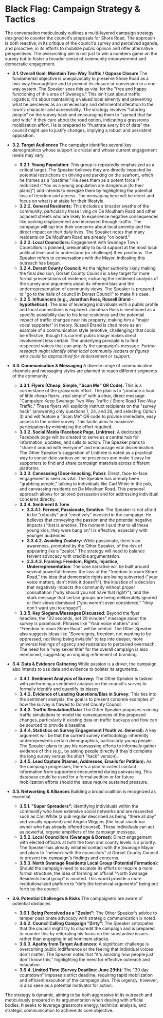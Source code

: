 # Black Flag: Campaign Strategy & Tactics

The conversation meticulously outlines a multi-layered campaign strategy designed to counter the council's proposals for Shore Road. The approach is both reactive, in its critique of the council's survey and perceived agenda, and proactive, in its efforts to mobilize public opinion and offer alternative perspectives. The overarching aim is not just to win a numbers game on the survey but to foster a broader sense of community empowerment and democratic engagement.

*   **3.1. Overall Goal: Maintain Two-Way Traffic / Oppose Closure**
    The fundamental objective is unequivocally to preserve Shore Road as a two-way thoroughfare and to prevent its closure or conversion to a one-way system. The Speaker sees this as vital for the "free and happy functioning of this area of Swanage." This isn't just about traffic logistics; it's about maintaining a valued local amenity and preventing what he perceives as an unnecessary and detrimental alteration to the town's character and accessibility. The strategy involves "tutoring people" on the survey hack and encouraging them to "spread that far and wide" if they care about the road option, indicating a grassroots mobilization effort. He is prepared to "frustrate every bit of data" the council might use to justify changes, implying a robust and persistent opposition.

*   **3.2. Target Audiences**
    The campaign identifies several key demographics whose support is crucial and whose current engagement levels may vary.
    *   **3.2.1. Young Population:** This group is repeatedly emphasized as a critical target. The Speaker believes they are directly impacted by potential restrictions on driving and parking on the seafront, which he frames as a "pastime." He sees them as a potent force if mobilized ("You as a young population are dangerous [to their plans]") and intends to energize them by highlighting the potential loss of freedom and access. The messaging here will be direct and focus on what is at stake for their lifestyle.
    *   **3.2.2. General Residents:** This includes a broader swathe of the community, particularly those living on De Moulham Road and other adjacent streets who are likely to experience negative consequences like parking displacement and increased through-traffic. The campaign will tap into their concerns about local amenity and the direct impact on their daily lives. The Speaker notes that many residents on De Moulham Road are already "on board."
    *   **3.2.3. Local Councillors:** Engagement with Swanage Town Councillors is planned, presumably to build support at the most local political level and to understand (or challenge) their positions. The Speaker refers to conversations with the Mayor, indicating this outreach has begun.
    *   **3.2.4. Dorset County Council:** As the higher authority likely making the final decision, Dorset County Council is a key target for more formal presentations of evidence, including the sentiment analysis of the survey and arguments about its inherent bias and the underrepresentation of community views. The Speaker is prepared to "go to the halls of council in Dorset Council" to make his case.
    *   **3.2.5. Influencers (e.g., Jonathan Ross, Russell Brand - hypothetical):** The idea of leveraging individuals with a public profile and local connections is explored. Jonathan Ross is mentioned as a specific possibility due to his local residency and the potential impact of traffic changes near his property, making him a "major vocal supporter" in theory. Russell Brand is cited more as an example of a communication style (emotive, challenging) that could be effective, though his current public image makes direct involvement less certain. The underlying principle is to find respected voices that can amplify the campaign's message. *Further research might identify other local community leaders or figures who could be approached for endorsement or support.*

*   **3.3. Communication & Messaging**
    A diverse range of communication channels and messaging styles are planned to reach different segments of the community.
    *   **3.3.1. Flyers (Cheap, Simple, "Scan Me" QR Code):** This is a cornerstone of the grassroots effort. The plan is to "produce a load of little cheap flyers...real simple" with a clear, direct message: "Campaign: Keep Swanage Two-Way Traffic / Shore Road Two-Way Traffic." These flyers will explicitly instruct recipients on the "survey hack" (answering only questions 1, 24, and 26, and selecting Option 3) and will feature a "Scan Me" QR code to provide immediate, easy access to the online survey. This tactic aims to maximize participation by minimizing the effort required.
    *   **3.3.2. Social Media (Facebook Page, Linktree):** A dedicated Facebook page will be created to serve as a central hub for information, updates, and calls to action. The Speaker plans to "share it around with everyone" and encourage viral dissemination. The Other Speaker's suggestion of Linktree is noted as a practical way to consolidate various online presences and make it easy for supporters to find and share campaign materials across different platforms.
    *   **3.3.3. Canvassing (Door-knocking, Pubs):** Direct, face-to-face engagement is seen as vital. The Speaker has already been "grabbing people," talking to individuals like Carl White in the pub, and canvassing residents on De Moulham Road. This personal approach allows for tailored persuasion and for addressing individual concerns directly.
    *   **3.3.4. Sentiment & Tone**
        *   **3.3.4.1. Fervent, Passionate, Emotive:** The Speaker is not afraid to be "robustly" and "emotively" invested in the campaign. He believes that conveying the passion and the potential negative impacts ("that is emotive. The moment I said that to all these young kids, they were bang on") is effective, especially with younger audiences.
        *   **3.3.4.2. Avoiding Zealotry:** While passionate, there's an awareness, prompted by the Other Speaker, of the risk of appearing like a "zealot." The strategy will need to balance fervent advocacy with credible argumentation.
        *   **3.3.4.3. Framing: Freedom, Rights, Injustice, Underrepresentation:** The core narrative will be built around several powerful themes: the loss of the "freedom to roam Shore Road," the idea that democratic rights are being subverted ("your voice matters, don't think it doesn't"), the injustice of a decision that negatively impacts the community without proper consultation ("why should you not have that right?"), and the stark message that certain groups are being deliberately ignored or their views dismissed ("you weren't even considered," "they don't want you to engage").
    *   **3.3.5. Key Slogans/Messages Discussed:** Beyond the flyer headline, the "20 seconds, not 20 minutes" message about the survey is paramount. Phrases like "Your voice matters" and "Freedom to roam Shore Road" will be central. The Other Speaker also suggests ideas like "Sovereignty, freedom, not wanting to be oppressed, not liking being invisible" to tap into deeper, more universal feelings of agency and resistance to perceived overreach. The need for a "way sexier title" for the overall campaign is also mentioned, suggesting an ongoing refinement of branding.

*   **3.4. Data & Evidence Gathering**
    While passion is a driver, the campaign also intends to use data and evidence to bolster its arguments.
    *   **3.4.1. Sentiment Analysis of Survey:** The Other Speaker is tasked with performing a sentiment analysis on the council's survey to formally identify and quantify its biases.
    *   **3.4.2. Evidence of Leading Questions/Bias in Survey:** This ties into the sentiment analysis; the goal is to present concrete examples of how the survey is flawed to Dorset County Council.
    *   **3.4.3. Traffic Simulation/Data:** The Other Speaker proposes running traffic simulations to model the consequences of the proposed changes, particularly if existing data on traffic backups and flow can be sourced to provide a baseline.
    *   **3.4.4. Statistics on Survey Engagement (Youth vs. General):** A key argument will be that the current survey methodology inherently underrepresents certain demographics, particularly young people. The Speaker plans to use his canvassing efforts to informally gather evidence of this (e.g., by asking people directly if they'd complete the long survey versus the short "hack" version).
    *   **3.4.5. Lead Capture (Names, Addresses, Emails for Petition):** As the campaign progresses, there's a plan to collect contact information from supporters encountered during canvassing. This database could be used for a formal petition or for future mobilization efforts should the issue require sustained pressure.

*   **3.5. Networking & Alliances**
    Building a broad coalition is recognized as essential.
    *   **3.5.1. "Super Spreaders":** Identifying individuals within the community who have extensive social networks and are respected, such as Carl White (a pub regular described as being "there all day" and vocally opposed) and Angelo Wiggins (the local snack bar owner who has already offered counsel). These individuals can act as powerful, organic amplifiers of the campaign message.
    *   **3.5.2. Local Councillors (Swanage & Dorset):** Direct engagement with elected officials at both the town and county levels is a priority. The Speaker has already initiated contact with the Swanage Mayor and plans to "network with the councillors" at Dorset County Council to present the campaign's findings and concerns.
    *   **3.5.3. North Swanage Residents Local Group (Potential Formation):** Should the campaign need to escalate its efforts or require a more formal structure, the idea of forming an official "North Swanage Residents local group" is mooted. This would provide a more institutionalized platform to "defy the technical arguments" being put forth by the council.

*   **3.6. Potential Challenges & Risks**
    The campaigners are aware of potential obstacles.
    *   **3.6.1. Being Perceived as a "Zealot":** The Other Speaker's advice to temper passionate advocacy with strategic communication is noted.
    *   **3.6.2. Council Calling Campaign "Dirty":** The Speaker anticipates that the council might try to discredit the campaign and is prepared to counter this by reiterating his focus on the substantive issues rather than engaging in ad hominem attacks.
    *   **3.6.3. Apathy from Target Audiences:** A significant challenge is overcoming public indifference or the feeling that individual voices don't matter. The Speaker notes that "it's amazing how people just don't know this," highlighting the need for effective outreach and education.
    *   **3.6.4. Limited Time (Survey Deadline: June 29th):** The "30 day countdown" imposes a strict deadline, requiring rapid mobilization and efficient execution of the campaign plan. This urgency, however, is also seen as a potential motivator for action.

The strategy is dynamic, aiming to be both aggressive in its outreach and meticulously prepared in its argumentation when dealing with official bodies. It seeks to leverage grassroots energy, technical analysis, and strategic communication to achieve its core objective.
